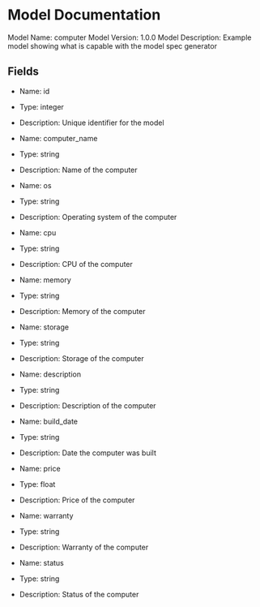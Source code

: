 # Model Documentation

Model Name: computer
Model Version: 1.0.0
Model Description: Example model showing what is capable with the model spec generator

## Fields


- Name: id
- Type: integer
- Description: Unique identifier for the model

- Name: computer_name
- Type: string
- Description: Name of the computer

- Name: os
- Type: string
- Description: Operating system of the computer

- Name: cpu
- Type: string
- Description: CPU of the computer

- Name: memory
- Type: string
- Description: Memory of the computer

- Name: storage
- Type: string
- Description: Storage of the computer

- Name: description
- Type: string
- Description: Description of the computer

- Name: build_date
- Type: string
- Description: Date the computer was built

- Name: price
- Type: float
- Description: Price of the computer

- Name: warranty
- Type: string
- Description: Warranty of the computer

- Name: status
- Type: string
- Description: Status of the computer
